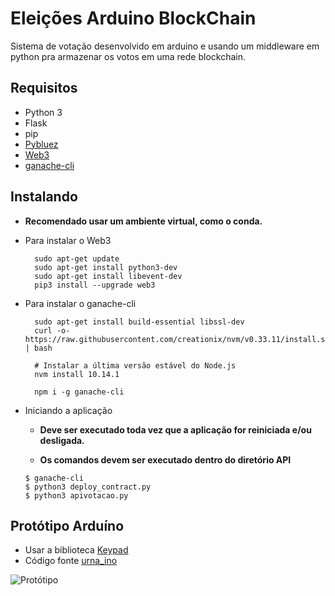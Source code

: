 # Eleições Arduino BlockChain
Sistema de votação desenvolvido em arduino e usando um middleware em python pra armazenar os votos em uma rede blockchain.


## Requisitos
  * Python 3
  * Flask
  * pip
  * [Pybluez](https://pybluez.github.io/)
  * [Web3](https://web3py.readthedocs.io/en/stable/quickstart.html#installation)
  * [ganache-cli](https://nethereum.readthedocs.io/en/latest/ethereum-and-clients/ganache-cli/)

## Instalando

  * **Recomendado usar um ambiente virtual, como o conda.**

* Para instalar o Web3
  ```
    sudo apt-get update
    sudo apt-get install python3-dev
    sudo apt-get install libevent-dev
    pip3 install --upgrade web3
    ```

* Para instalar o ganache-cli
  ```
    sudo apt-get install build-essential libssl-dev
    curl -o- https://raw.githubusercontent.com/creationix/nvm/v0.33.11/install.sh | bash

    # Instalar a última versão estável do Node.js
    nvm install 10.14.1

    npm i -g ganache-cli
    ```

* Iniciando a aplicação

  * **Deve ser executado toda vez que a aplicação for reiniciada e/ou desligada.**

  * **Os comandos devem ser executado dentro do diretório API**

  ```
  $ ganache-cli
  $ python3 deploy_contract.py
  $ python3 apivotacao.py
  ```

## Protótipo Arduíno

  * Usar a biblioteca [Keypad](urna_ino/Keypad-3.1.1.zip)
  * Código fonte [urna_ino](urna_ino/urna_ino.ino)

  ![Protótipo](./static/prototipo.jpeg)
